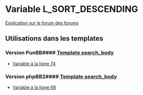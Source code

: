 # Variable L_SORT_DESCENDING
[Explication sur le forum des forums](http://forum.forumactif.com/t294113-listing-des-variables#L_SORT_DESCENDING)
## Utilisations dans les templates
### Version PunBB#### [Template search_body](punbb/search_body.md)
* [Variable à la ligne 74](../punbb/search_body.tpl#L74)
### Version phpBB2#### [Template search_body](subsilver/search_body.md)
* [Variable à la ligne 68](../subsilver/search_body.tpl#L68)